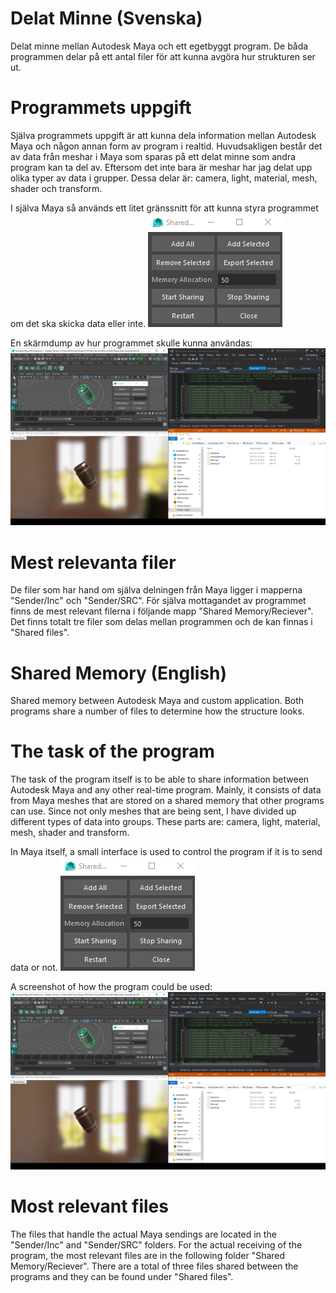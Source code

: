 # Delat Minne (Svenska)
Delat minne mellan Autodesk Maya och ett egetbyggt program. De båda programmen delar på ett antal filer för att kunna avgöra hur strukturen ser ut.

# Programmets uppgift
Själva programmets uppgift är att kunna dela information mellan Autodesk Maya och någon annan form av program i realtid. Huvudsakligen består det av data från meshar i Maya som sparas på ett delat minne som andra program kan ta del av. Eftersom det inte bara är meshar har jag delat upp olika typer av data i grupper. Dessa delar är: camera, light, material, mesh, shader och transform.

I själva Maya så används ett litet gränssnitt för att kunna styra programmet om det ska skicka data eller inte. ![Image 5](Images/Shared_Memory_5.png?raw=true "Iamge 5")

En skärmdump av hur programmet skulle kunna användas: ![Image 1](Images/Shared_Memory_1.png?raw=true "Iamge 1")

# Mest relevanta filer
De filer som har hand om själva delningen från Maya ligger i mapperna "Sender/Inc" och "Sender/SRC". För själva mottagandet av programmet finns de mest relevant filerna i följande mapp "Shared Memory/Reciever". Det finns totalt tre filer som delas mellan programmen och de kan finnas i "Shared files".

# Shared Memory (English)
Shared memory between Autodesk Maya and custom application. Both programs share a number of files to determine how the structure looks.

# The task of the program
The task of the program itself is to be able to share information between Autodesk Maya and any other real-time program. Mainly, it consists of data from Maya meshes that are stored on a shared memory that other programs can use. Since not only meshes that are being sent, I have divided up different types of data into groups. These parts are: camera, light, material, mesh, shader and transform.

In Maya itself, a small interface is used to control the program if it is to send data or not. ![Image 5](Images/Shared_Memory_5.png?raw=true "Iamge 5")

A screenshot of how the program could be used: ![Image 1](Images/Shared_Memory_1.png?raw=true "Iamge 1")

# Most relevant files
The files that handle the actual Maya sendings are located in the "Sender/Inc" and "Sender/SRC" folders. For the actual receiving of the program, the most relevant files are in the following folder "Shared Memory/Reciever". There are a total of three files shared between the programs and they can be found under "Shared files".
